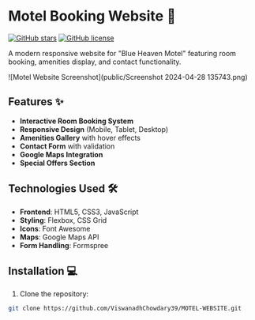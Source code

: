 # Motel Booking Website 🌴

[![GitHub stars](https://img.shields.io/github/stars/ViswanadhChowdary39/MOTEL-WEBSITE)](https://github.com/ViswanadhChowdary39/MOTEL-WEBSITE/stargazers)
[![GitHub license](https://img.shields.io/github/license/ViswanadhChowdary39/MOTEL-WEBSITE)](https://github.com/ViswanadhChowdary39/MOTEL-WEBSITE/blob/main/LICENSE)

A modern responsive website for "Blue Heaven Motel" featuring room booking, amenities display, and contact functionality.

![Motel Website Screenshot](public/Screenshot 2024-04-28 135743.png) <!-- Add your screenshot path -->

## Features ✨

- **Interactive Room Booking System**
- **Responsive Design** (Mobile, Tablet, Desktop)
- **Amenities Gallery** with hover effects
- **Contact Form** with validation
- **Google Maps Integration**
- **Special Offers Section**

## Technologies Used 🛠️

- **Frontend**: HTML5, CSS3, JavaScript
- **Styling**: Flexbox, CSS Grid
- **Icons**: Font Awesome
- **Maps**: Google Maps API
- **Form Handling**: Formspree

## Installation 💻

1. Clone the repository:
```bash
git clone https://github.com/ViswanadhChowdary39/MOTEL-WEBSITE.git
